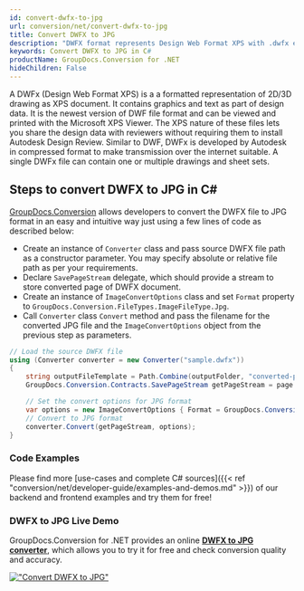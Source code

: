 ```yaml
---
id: convert-dwfx-to-jpg
url: conversion/net/convert-dwfx-to-jpg
title: Convert DWFX to JPG
description: "DWFX format represents Design Web Format XPS with .dwfx extension. Learn how to convert DWFX to JPG file programmatically in C# language using GroupDocs.Conversion for .NET library."
keywords: Convert DWFX to JPG in C#
productName: GroupDocs.Conversion for .NET
hideChildren: False
---
```


A DWFx (Design Web Format XPS) is a a formatted representation of 2D/3D drawing as XPS document. It contains graphics and text as part of design data. It is the newest version of DWF file format and can be viewed and printed with the Microsoft XPS Viewer. The XPS nature of these files lets you share the design data with reviewers without requiring them to install Autodesk Design Review. Similar to DWF, DWFx is developed by Autodesk in compressed format to make transmission over the internet suitable. A single DWFx file can contain one or multiple drawings and sheet sets.

## Steps to convert DWFX to JPG in C#

[GroupDocs.Conversion](https://products.groupdocs.com/conversion/net) allows developers to convert the DWFX file to JPG format in an easy and intuitive way just using a few lines of code as described below:

* Create an instance of `Converter` class and pass source DWFX file path as a constructor parameter. You may specify absolute or relative file path as per your requirements. 
* Declare `SavePageStream` delegate, which should provide a stream to store converted page of DWFX document.
* Create an instance of `ImageConvertOptions` class and set `Format` property to `GroupDocs.Conversion.FileTypes.ImageFileType.Jpg`.
* Call `Converter` class `Convert` method and pass the filename for the converted JPG file and the `ImageConvertOptions` object from the previous step as parameters.

```csharp
// Load the source DWFX file
using (Converter converter = new Converter("sample.dwfx"))
{
    string outputFileTemplate = Path.Combine(outputFolder, "converted-page-{0}.jpg");
    GroupDocs.Conversion.Contracts.SavePageStream getPageStream = page => new FileStream(string.Format(outputFileTemplate, page), FileMode.Create);

    // Set the convert options for JPG format
    var options = new ImageConvertOptions { Format = GroupDocs.Conversion.FileTypes.ImageFileType.Jpg };   
    // Convert to JPG format
    converter.Convert(getPageStream, options);
}
```

### Code Examples

Please find more [use-cases and complete C# sources]({{< ref "conversion/net/developer-guide/examples-and-demos.md" >}}) of our backend and frontend examples and try them for free!

### DWFX to JPG Live Demo

GroupDocs.Conversion for .NET provides an online [**DWFX to JPG converter**](https://products.groupdocs.app/conversion/dwfx-to-jpg), which allows you to try it for free and check conversion quality and accuracy.

[!["Convert DWFX to JPG"](conversion/net/images/convert-to-jpg/convert-dwfx-to-jpg.png)](https://products.groupdocs.app/conversion/dwfx-to-jpg)